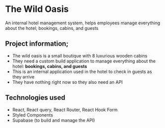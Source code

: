 # The Wild Oasis

An internal hotel management system, helps employees manage everything about the hotel; bookings, cabins, and guests

## Project information;

- The wild oasis is a small boutique with 8 luxurious wooden cabins
- They need a custom build application to manage everything about the hotel: **bookings, cabins, and guests**
- This is an internal application used in the hotel to check in guests as they arrive
- They have nothing right now so they also need an API

## Technologies used

- React, React query, React Router, React Hook Form
- Styled Components
- Supabase (to build and manage the API)
